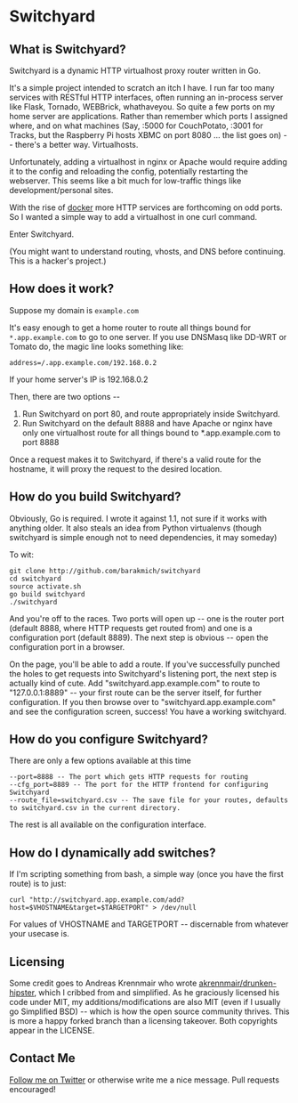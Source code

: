 # Switchyard
## What is Switchyard?
Switchyard is a dynamic HTTP virtualhost proxy router written in Go. 

It's a simple project intended to scratch an itch I have. I run far too many services with RESTful HTTP interfaces, often running an in-process server like Flask, Tornado, WEBBrick, whathaveyou. So quite a few ports on my home server are applications. Rather than remember which ports I assigned where, and on what machines (Say, :5000 for CouchPotato, :3001 for Tracks, but the Raspberry Pi hosts XBMC on port 8080 ... the list goes on) -- there's a better way. Virtualhosts.

Unfortunately, adding a virtualhost in nginx or Apache would require adding it to the config and reloading the config, potentially restarting the webserver. This seems like a bit much for low-traffic things like development/personal sites.

With the rise of [docker](http://docker.io) more HTTP services are forthcoming on odd ports. So I wanted a simple way to add a virtualhost in one curl command.

Enter Switchyard. 

(You might want to understand routing, vhosts, and DNS before continuing. This is a hacker's project.)

## How does it work?

Suppose my domain is `example.com`

It's easy enough to get a home router to route all things bound for `*.app.example.com` to go to one server. If you use DNSMasq like DD-WRT or Tomato do, the magic line looks something like:

```
address=/.app.example.com/192.168.0.2
```

If your home server's IP is 192.168.0.2

Then, there are two options --

1) Run Switchyard on port 80, and route appropriately inside Switchyard.
2) Run Switchyard on the default 8888 and have Apache or nginx have only one virtualhost route for all things bound to *.app.example.com to port 8888

Once a request makes it to Switchyard, if there's a valid route for the hostname, it will proxy the request to the desired location.

## How do you build Switchyard?

Obviously, Go is required. I wrote it against 1.1, not sure if it works with anything older. It also steals an idea from Python virtualenvs (though switchyard is simple enough not to need dependencies, it may someday)

To wit:

```
git clone http://github.com/barakmich/switchyard
cd switchyard
source activate.sh
go build switchyard
./switchyard
```

And you're off to the races. Two ports will open up -- one is the router port (default 8888, where HTTP requests get routed from) and one is a configuration port (default 8889).  The next step is obvious -- open the configuration port in a browser.

On the page, you'll be able to add a route. If you've successfully punched the holes to get requests into Switchyard's listening port, the next step is actually kind of cute. Add "switchyard.app.example.com" to route to "127.0.0.1:8889" -- your first route can be the server itself, for further configuration. If you then browse over to "switchyard.app.example.com" and see the configuration screen, success! You have a working switchyard.

## How do you configure Switchyard?

There are only a few options available at this time

```
--port=8888 -- The port which gets HTTP requests for routing
--cfg_port=8889 -- The port for the HTTP frontend for configuring Switchyard
--route_file=switchyard.csv -- The save file for your routes, defaults to switchyard.csv in the current directory.
```

The rest is all available on the configuration interface.

## How do I dynamically add switches?

If I'm scripting something from bash, a simple way (once you have the first route) is to just:

```
curl "http://switchyard.app.example.com/add?host=$VHOSTNAME&target=$TARGETPORT" > /dev/null
```

For values of VHOSTNAME and TARGETPORT -- discernable from whatever your usecase is.

## Licensing
Some credit goes to Andreas Krennmair who wrote [akrennmair/drunken-hipster](http://github.com/akrennmair/drunken-hipster), which I cribbed from and simplified. As he graciously licensed his code under MIT, my additions/modifications are also MIT (even if I usually go Simplified BSD) -- which is how the open source community thrives. This is more a happy forked branch than a licensing takeover. Both copyrights appear in the LICENSE.

## Contact Me
[Follow me on Twitter](http://twitter.com/barakmich) or otherwise write me a nice message. Pull requests encouraged!
